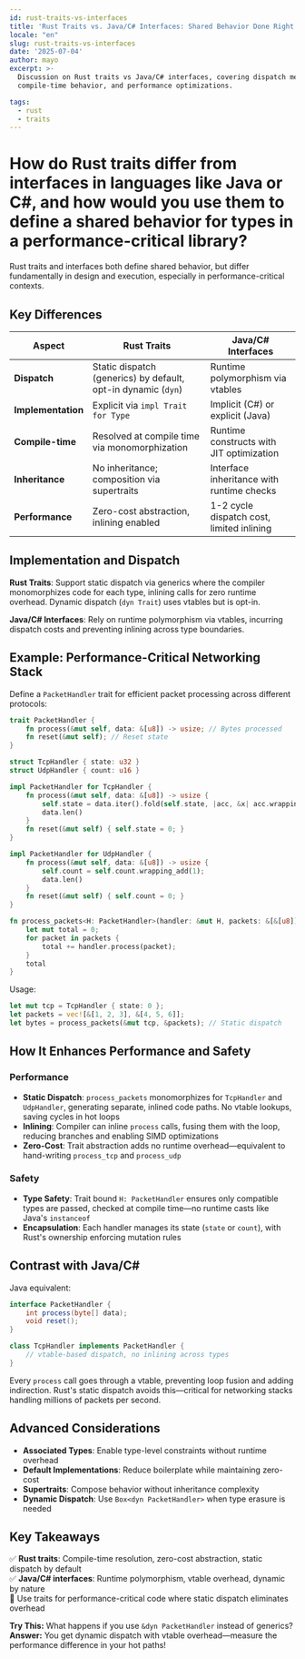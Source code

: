 ```yaml
---
id: rust-traits-vs-interfaces
title: 'Rust Traits vs. Java/C# Interfaces: Shared Behavior Done Right'
locale: "en"
slug: rust-traits-vs-interfaces
date: '2025-07-04'
author: mayo
excerpt: >-
  Discussion on Rust traits vs Java/C# interfaces, covering dispatch mechanisms,
  compile-time behavior, and performance optimizations.

tags:
  - rust
  - traits
---
```


# How do Rust traits differ from interfaces in languages like Java or C#, and how would you use them to define a shared behavior for types in a performance-critical library?

Rust traits and interfaces both define shared behavior, but differ fundamentally in design and execution, especially in performance-critical contexts.

## Key Differences

| Aspect | Rust Traits | Java/C# Interfaces |
|--------|-------------|-------------------|
| **Dispatch** | Static dispatch (generics) by default, opt-in dynamic (`dyn`) | Runtime polymorphism via vtables |
| **Implementation** | Explicit via `impl Trait for Type` | Implicit (C#) or explicit (Java) |
| **Compile-time** | Resolved at compile time via monomorphization | Runtime constructs with JIT optimization |
| **Inheritance** | No inheritance; composition via supertraits | Interface inheritance with runtime checks |
| **Performance** | Zero-cost abstraction, inlining enabled | 1-2 cycle dispatch cost, limited inlining |

## Implementation and Dispatch

**Rust Traits**: Support static dispatch via generics where the compiler monomorphizes code for each type, inlining calls for zero runtime overhead. Dynamic dispatch (`dyn Trait`) uses vtables but is opt-in.

**Java/C# Interfaces**: Rely on runtime polymorphism via vtables, incurring dispatch costs and preventing inlining across type boundaries.

## Example: Performance-Critical Networking Stack

Define a `PacketHandler` trait for efficient packet processing across different protocols:

```rust
trait PacketHandler {
    fn process(&mut self, data: &[u8]) -> usize; // Bytes processed
    fn reset(&mut self); // Reset state
}

struct TcpHandler { state: u32 }
struct UdpHandler { count: u16 }

impl PacketHandler for TcpHandler {
    fn process(&mut self, data: &[u8]) -> usize {
        self.state = data.iter().fold(self.state, |acc, &x| acc.wrapping_add(x as u32));
        data.len()
    }
    fn reset(&mut self) { self.state = 0; }
}

impl PacketHandler for UdpHandler {
    fn process(&mut self, data: &[u8]) -> usize {
        self.count = self.count.wrapping_add(1);
        data.len()
    }
    fn reset(&mut self) { self.count = 0; }
}

fn process_packets<H: PacketHandler>(handler: &mut H, packets: &[&[u8]]) -> usize {
    let mut total = 0;
    for packet in packets {
        total += handler.process(packet);
    }
    total
}
```

Usage:
```rust
let mut tcp = TcpHandler { state: 0 };
let packets = vec![&[1, 2, 3], &[4, 5, 6]];
let bytes = process_packets(&mut tcp, &packets); // Static dispatch
```

## How It Enhances Performance and Safety

### Performance

- **Static Dispatch**: `process_packets` monomorphizes for `TcpHandler` and `UdpHandler`, generating separate, inlined code paths. No vtable lookups, saving cycles in hot loops
- **Inlining**: Compiler can inline `process` calls, fusing them with the loop, reducing branches and enabling SIMD optimizations
- **Zero-Cost**: Trait abstraction adds no runtime overhead—equivalent to hand-writing `process_tcp` and `process_udp`

### Safety

- **Type Safety**: Trait bound `H: PacketHandler` ensures only compatible types are passed, checked at compile time—no runtime casts like Java's `instanceof`
- **Encapsulation**: Each handler manages its state (`state` or `count`), with Rust's ownership enforcing mutation rules

## Contrast with Java/C#

Java equivalent:
```java
interface PacketHandler {
    int process(byte[] data);
    void reset();
}

class TcpHandler implements PacketHandler {
    // vtable-based dispatch, no inlining across types
}
```

Every `process` call goes through a vtable, preventing loop fusion and adding indirection. Rust's static dispatch avoids this—critical for networking stacks handling millions of packets per second.

## Advanced Considerations

- **Associated Types**: Enable type-level constraints without runtime overhead
- **Default Implementations**: Reduce boilerplate while maintaining zero-cost
- **Supertraits**: Compose behavior without inheritance complexity
- **Dynamic Dispatch**: Use `Box<dyn PacketHandler>` when type erasure is needed

## Key Takeaways

✅ **Rust traits**: Compile-time resolution, zero-cost abstraction, static dispatch by default  
✅ **Java/C# interfaces**: Runtime polymorphism, vtable overhead, dynamic by nature  
🚀 Use traits for performance-critical code where static dispatch eliminates overhead

**Try This:** What happens if you use `&dyn PacketHandler` instead of generics?  
**Answer:** You get dynamic dispatch with vtable overhead—measure the performance difference in your hot paths!
